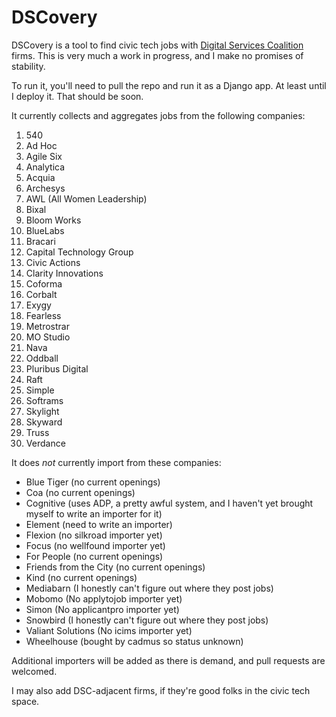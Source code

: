 # DSCovery

DSCovery is a tool to find civic tech jobs with [Digital Services Coalition](http://digitalservicescoalition.org) firms. This is very much a work in progress, and I make no promises of stability.

To run it, you'll need to pull the repo and run it as a Django app. At least until I deploy it. That should be soon. 

It currently collects and aggregates jobs from the following companies:

1. 540
2. Ad Hoc
3. Agile Six
3. Analytica
4. Acquia
5. Archesys
6. AWL (All Women Leadership)
7. Bixal
8. Bloom Works
9. BlueLabs
10. Bracari
11. Capital Technology Group
12. Civic Actions
13. Clarity Innovations
14. Coforma
15. Corbalt
16. Exygy
17. Fearless
18. Metrostrar
19. MO Studio
20. Nava
21. Oddball
22. Pluribus Digital
23. Raft
24. Simple
25. Softrams
26. Skylight
27. Skyward
28. Truss
29. Verdance

It does *not* currently import from these companies:
- Blue Tiger (no current openings)
- Coa (no current openings)
- Cognitive (uses ADP, a pretty awful system, and I haven't yet brought myself to write an importer for it)
- Element (need to write an importer)
- Flexion (no silkroad importer yet)
- Focus (no wellfound importer yet)
- For People (no current openings)
- Friends from the City (no current openings)
- Kind (no current openings)
- Mediabarn (I honestly can't figure out where they post jobs)
- Mobomo (No applytojob importer yet)
- Simon (No applicantpro importer yet)
- Snowbird (I honestly can't figure out where they post jobs)
- Valiant Solutions (No icims importer yet)
- Wheelhouse (bought by cadmus so status unknown)

Additional importers will be added as there is demand, and pull requests are welcomed.

I may also add DSC-adjacent firms, if they're good folks in the civic tech space.